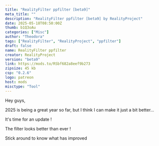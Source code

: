 ```yaml
---
title: "RealityFilter ppfilter [beta9]"
meta_title: ""
description: "RealityFilter ppfilter [beta9] by RealityProject"
date: 2025-05-18T08:50:00Z
thumb: b1Q3oAu
categories: ["Misc"]
author: "Theodora"
tags: ["RealityFilter", "RealityProject", "ppfilter"]
draft: false
name: RealityFilter ppfilter
creator: RealityProject
version: "beta9"
link: https://mods.to/RSbf682a8eef9b273
zipsize: 45 kb
csp: "0.2.6"
logo: patreon
host: mods
misctype: "Tool"
---
```

Hey guys,

2025 is being a great year so far, but I think I can make it just a bit better...

It's time for an update !

The filter looks better than ever !

Stick around to know what has improved